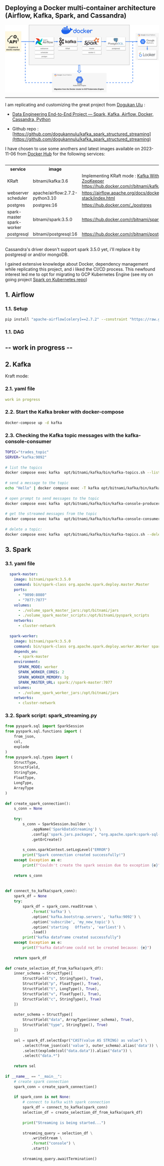 ## Deploying a Docker multi-container architecture (Airflow, Kafka, Spark, and Cassandra)

![project diagram](./img/diagram_cryptos_png.png)

<hr>

I am replicating and customizing the great project from [Dogukan Ulu](https://dogukanulu.dev/) :

* [Data Engineering End-to-End Project — Spark, Kafka, Airflow, Docker, Cassandra, Python](https://medium.com/@dogukannulu/data-engineering-end-to-end-project-1-7a7be2a3671)

* Github repo : [https://github.com/dogukannulu/kafka_spark_structured_streaming](https://github.com/dogukannulu/kafka_spark_structured_streaming)

I have chosen to use some anothers and latest images available on 2023-11-06 from [Docker Hub](https://hub.docker.com/) for the following services:

<div style="display:flex; justify-content:center; width:100%">
<table>
<tr><th>service</th><th>image</th><th></th></tr>
<tr><td>KRaft</td><td>bitnami/kafka:3.6</td><td>Implementing KRaft mode : <a href="https://developer.confluent.io/learn/kraft/">Kafka Without ZooKeeper</a><br><a href="https://hub.docker.com/r/bitnami/kafka">https://hub.docker.com/r/bitnami/kafka</a></td></tr>
<tr><td>webserver<br>scheduler</td><td>apache/airflow:2.7.2-python3.10</td><td><a href="https://airflow.apache.org/docs/docker-stack/index.html">https://airflow.apache.org/docs/docker-stack/index.html</a></tr>
<tr><td>postgres</td><td>postgres:16</td><td><a href="https://hub.docker.com/_/postgres">https://hub.docker.com/_/postgres</a></td>
<tr><td>spark-master<br>spark-worker</td><td>bitnami/spark:3.5.0</td><td><a href="https://hub.docker.com/r/bitnami/spark">https://hub.docker.com/r/bitnami/spark</td></tr>
<tr><td>postgresql</td><td>bitnami/postgresql:16</td><td><a href="https://hub.docker.com/r/bitnami/spark">https://hub.docker.com/r/bitnami/postgresql</td></tr>
</table>
</div>



Cassandra's driver doesn't support spark 3.5.0 yet, i'll replace it by postgresql or and/or mongoDB.

I gained extensive knowledge about Docker, dependency management while replicating this project, and i liked the CI/CD process. This newfound interest led me to opt for migrating to GCP Kubernetes Engine (see my on going project [Spark on Kubernetes repo](https://github.com/yzpt/spark_on_kubernetes/))

## 1. Airflow

### 1.1. Setup

```bash
pip install "apache-airflow[celery]==2.7.2" --constraint "https://raw.githubusercontent.com/apache/airflow/constraints-2.7.2/constraints-3.10.txt"
```


### 1.1. DAG

## -- work in progress --


## 2. Kafka

Kraft mode:


### 2.1. yaml file

```yaml
work in progress
```

### 2.2. Start the Kafka broker with docker-compose

```bash
docker-compose up -d kafka
```

### 2.3. Checking the Kafka topic messages with the kafka-console-consumer

```bash 
TOPIC="trades_topic"
SERVER="kafka:9092"

# list the topics
docker compose exec kafka  opt/bitnami/kafka/bin/kafka-topics.sh --list --bootstrap-server $SERVER

# send a message to the topic
echo "Hello" | docker compose exec -T kafka opt/bitnami/kafka/bin/kafka-console-producer.sh --topic $TOPIC --bootstrap-server $SERVER

# open prompt to send messages to the topic
docker compose exec kafka  opt/bitnami/kafka/bin/kafka-console-producer.sh --topic $TOPIC --bootstrap-server $SERVER

# get the streamed messages from the topic
docker compose exec kafka  opt/bitnami/kafka/bin/kafka-console-consumer.sh --topic $TOPIC --from-beginning --bootstrap-server $SERVER

# delete a topic:
docker compose exec kafka  opt/bitnami/kafka/bin/kafka-topics.sh --delete --topic $TOPIC --bootstrap-server $SERVER
```

## 3. Spark

### 3.1. yaml file
    
```yaml
  spark-master:
    image: bitnami/spark:3.5.0
    command: bin/spark-class org.apache.spark.deploy.master.Master
    ports:
      - "9090:8080"
      - "7077:7077"
    volumes:
      - ./volume_spark_master_jars:/opt/bitnami/jars
      - ./volume_spark_master_scripts:/opt/bitnami/pyspark_scripts
    networks:
      - cluster-network
  
  spark-worker:
    image: bitnami/spark:3.5.0
    command: bin/spark-class org.apache.spark.deploy.worker.Worker spark://spark-master:7077
    depends_on:
      - spark-master
    environment:
      SPARK_MODE: worker
      SPARK_WORKER_CORES: 2
      SPARK_WORKER_MEMORY: 1g
      SPARK_MASTER_URL: spark://spark-master:7077
    volumes:
      - ./volume_spark_worker_jars:/opt/bitnami/jars
    networks:
      - cluster-network
```

### 3.2. Spark script: spark_streaming.py

```python
from pyspark.sql import SparkSession
from pyspark.sql.functions import (
    from_json,
    col,
    explode
)
from pyspark.sql.types import (
    StructType,
    StructField,
    StringType,
    FloatType,
    LongType,
    ArrayType
)

def create_spark_connection():
    s_conn = None

    try:
        s_conn = SparkSession.builder \
            .appName('SparkDataStreaming') \
            .config('spark.jars.packages', "org.apache.spark:spark-sql-kafka-0-10_2.12:3.5.0") \
            .getOrCreate()

        s_conn.sparkContext.setLogLevel("ERROR")
        print("Spark connection created successfully!")
    except Exception as e:
        print(f"Couldn't create the spark session due to exception {e}")

    return s_conn


def connect_to_kafka(spark_conn):
    spark_df = None
    try:
        spark_df = spark_conn.readStream \
            .format('kafka') \
            .option('kafka.bootstrap.servers', 'kafka:9092') \
            .option('subscribe', 'my_new_topic') \
            .option('starting   Offsets', 'earliest') \
            .load()
        print("kafka dataframe created successfully")
    except Exception as e:
        print(f"kafka dataframe could not be created because: {e}")

    return spark_df

def create_selection_df_from_kafka(spark_df):
    inner_schema = StructType([
        StructField("s", StringType(), True),
        StructField("p", FloatType(), True),
        StructField("t", LongType(), True),
        StructField("v", FloatType(), True),
        StructField("c", StringType(), True)
    ])

    outer_schema = StructType([
        StructField("data", ArrayType(inner_schema), True),
        StructField("type", StringType(), True)
    ])

    sel = spark_df.selectExpr("CAST(value AS STRING) as value") \
        .select(from_json(col('value'), outer_schema).alias('data')) \
        .select(explode(col("data.data")).alias("data")) \
        .select("data.*")
    
    return sel

if __name__ == "__main__":
    # create spark connection
    spark_conn = create_spark_connection()
    
    if spark_conn is not None:
        # connect to kafka with spark connection
        spark_df = connect_to_kafka(spark_conn)
        selection_df = create_selection_df_from_kafka(spark_df)

        print("Streaming is being started...")

        streaming_query = selection_df \
            .writeStream \
            .format("console") \
            .start()

        streaming_query.awaitTermination()
```

